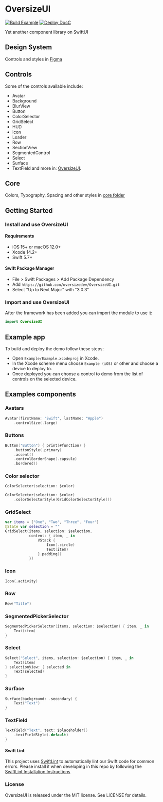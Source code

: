 # OversizeUI

[![Build Example](https://github.com/oversizedev/OversizeUI/actions/workflows/build-example.yml/badge.svg)](https://github.com/oversizedev/OversizeUI/actions/workflows/build-example.yml) [![Deploy DocC](https://github.com/oversizedev/OversizeUI/actions/workflows/publish-docc.yml/badge.svg)](https://github.com/oversizedev/OversizeUI/actions/workflows/publish-docc.yml)

Yet another component library on SwiftUI

## Design System
Controls and styles in [Figma](https://www.figma.com/community/file/1144847542164788208)

## Controls

Some of the controls available include:
- Avatar
- Background
- BlurView
- Button
- ColorSelector
- GridSelect
- HUD
- Icon
- Loader
- Row
- SectionView
- SegmentedControl
- Select
- Surface
- TextField
and more in: [OversizeUI](Sources/OversizeUI).

## Core

Colors, Typography, Spacing and other styles in [core folder](Sources/OversizeUI/Core)

## Getting Started
### Install and use OversizeUI

#### Requirements
- iOS 15+ or macOS 12.0+
- Xcode 14.2+
- Swift 5.7+

#### Swift Package Manager
- File > Swift Packages > Add Package Dependency
- Add `https://github.com/oversizedev/OversizeUI.git`
- Select "Up to Next Major" with "3.0.3"

### Import and use OversizeUI
After the framework has been added you can import the module to use it:

```swift
import OversizeUI
```

## Example app

To build and deploy the demo follow these steps:
- Open `Example/Example.xcodeproj` in Xcode.
- In the Xcode scheme menu choose `Example (iOS)` or other and choose a device to deploy to.
- Once deployed you can choose a control to demo from the list of controls on the selected device.

## Examples components

### Avatars
```swift
Avatar(firstName: "Swift", lastName: "Apple")
    .controlSize(.large)
```

### Buttons
```swift
Button("Button") { print(#function) }
    .buttonStyle(.primary)
    .accent()
    .controlBorderShape(.capsule)
    .bordered()
```

### Color selector
```swift
ColorSelector(selection: $color)
```

```swift
ColorSelector(selection: $color)
    .colorSelectorStyle(GridColorSelectorStyle())
```

### GridSelect
```swift
var items = ["One", "Two", "Three", "Four"]
@State var selection = ""
GridSelect(items, selection: $selection,
           content: { item, _ in
               VStack {
                   Icon(.circle)
                   Text(item)
               }.padding()
           })

```

### Icon
```swift
Icon(.activity)

```

### Row
```swift
Row("Title")

```

### SegmentedPickerSelector
```swift
SegmentedPickerSelector(items, selection: $selection) { item, _ in
    Text(item)
}
```

### Select
```swift
Select("Select", items, selection: $selection) { item, _ in
    Text(item)
} selectionView: { selected in
    Text(selected)
}
```

### Surface
```swift
Surface(background: .secondary) {
    Text("Text")
}
```

### TextField
```swift
TextField("Text", text: $placeholder))
    .textFieldStyle(.default)
}
```


#### Swift Lint
This project uses [SwiftLint](https://github.com/realm/SwiftLint) to automatically lint our Swift code for common errors. Please install it when developing in this repo by following the [SwiftLint Installation Instructions](https://realm.github.io/SwiftLint/).


### License

OversizeUI is released under the MIT license. See LICENSE for details.
